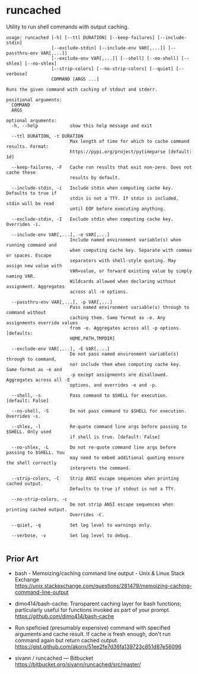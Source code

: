 # runcached

Utility to run shell commands with output caching.

<!--[[[cog
  import os, subprocess as sp
  cog.outl('```')
  cog.out(sp.run(['runcached', '-h'], env={**os.environ, 'COLUMNS': '90'}, stdout=sp.PIPE, text=True).stdout)
  cog.outl('```')
]]]-->
```
usage: runcached [-h] [--ttl DURATION] [--keep-failures] [--include-stdin]
                 [--exclude-stdin] [--include-env VAR[,...]] [--passthru-env VAR[,...]]
                 [--exclude-env VAR[,...]] [--shell] [--no-shell] [--shlex] [--no-shlex]
                 [--strip-colors] [--no-strip-colors] [--quiet] [--verbose]
                 COMMAND [ARGS ...]

Runs the given command with caching of stdout and stderr.

positional arguments:
  COMMAND
  ARGS

optional arguments:
  -h, --help            show this help message and exit
                        
  --ttl DURATION, -t DURATION
                        Max length of time for which to cache command results. Format:
                        https://pypi.org/project/pytimeparse [default: 1d]
                        
  --keep-failures, -F   Cache run results that exit non-zero. Does not cache these
                        results by default.
                        
  --include-stdin, -i   Include stdin when computing cache key. Defaults to true if
                        stdin is not a TTY. If stdin is included, stdin will be read
                        until EOF before executing anything.
                        
  --exclude-stdin, -I   Exclude stdin when computing cache key. Overrides -i.
                        
  --include-env VAR[,...], -e VAR[,...]
                        Include named environment variable(s) when running command and
                        when computing cache key. Separate with commas or spaces. Escape
                        separators with shell-style quoting. May assign new value with
                        VAR=value, or forward existing value by simply naming VAR.
                        Wildcards allowed when declaring without assignment. Aggregates
                        across all -e options.
                        
  --passthru-env VAR[,...], -p VAR[,...]
                        Pass named environment variable(s) through to command without
                        caching them. Same format as -e. Any assignments override values
                        from -e. Aggregates across all -p options. [defaults:
                        HOME,PATH,TMPDIR]
                        
  --exclude-env VAR[,...], -E VAR[,...]
                        Do not pass named environment variable(s) through to command,
                        nor include them when computing cache key. Same format as -e and
                        -p except assignments are disallowed. Aggregates across all -E
                        options, and overrides -e and -p.
                        
  --shell, -s           Pass command to $SHELL for execution. [default: False]
                        
  --no-shell, -S        Do not pass command to $SHELL for execution. Overrides -s.
                        
  --shlex, -l           Re-quote command line args before passing to $SHELL. Only used
                        if shell is true. [default: False]
                        
  --no-shlex, -L        Do not re-quote command line args before passing to $SHELL. You
                        may need to embed additional quoting ensure the shell correctly
                        interprets the command.
                        
  --strip-colors, -C    Strip ANSI escape sequences when printing cached output.
                        Defaults to true if stdout is not a TTY.
                        
  --no-strip-colors, -c
                        Do not strip ANSI escape sequences when printing cached output.
                        Overrides -C.
                        
  --quiet, -q           Set log level to warnings only.
                        
  --verbose, -v         Set log level to debug.
                        
```
<!--[[[end]]] (checksum: d25bba49cef06b9f81e4d6ec0f795766)-->

## Prior Art

- bash - Memoizing/caching command line output - Unix & Linux Stack Exchange
  https://unix.stackexchange.com/questions/281479/memoizing-caching-command-line-output

- dimo414/bash-cache: Transparent caching layer for bash functions; particularly useful for functions invoked as part of your prompt.
  https://github.com/dimo414/bash-cache

- Run speficied (presumably expensive) command with specified arguments and cache result. If cache is fresh enough, don't run command again but return cached output.
  https://gist.github.com/akorn/51ee2fe7d36fa139723c851d87e56096

- sivann / runcached — Bitbucket
  https://bitbucket.org/sivann/runcached/src/master/
